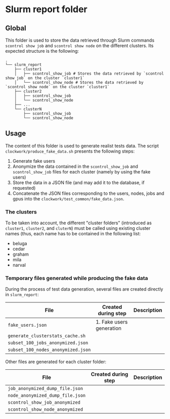 # Slurm report folder
## Global
This folder is used to store the data retrieved through Slurm commands
`scontrol show job` and `scontrol show node` on the different clusters.
Its expected structure is the following:

```
.
└── slurm_report
    ├── cluster1
    │   ├── scontrol_show_job # Stores the data retrieved by `scontrol show job` on the cluster `cluster1`
    │   └── scontrol_show_node # Stores the data retrieved by `scontrol show node` on the cluster `cluster1`
    ├── cluster2
    │   ├── scontrol_show_job
    │   └── scontrol_show_node
    ├── ...
    └── clusterN
        ├── scontrol_show_job
        └── scontrol_show_node
```

## Usage
The content of this folder is used to generate realist tests data. The script
`clockwork/produce_fake_data.sh` presents the following steps:
1. Generate fake users
2. Anonymize the data contained in the `scontrol_show_job` and `scontrol_show_job`
files for each cluster (namely by using the fake users)
3. Store the data in a JSON file (and may add it to the database, if requested)
4. Concatenate the JSON files corresponding to the users, nodes, jobs and gpus
into the `clockwork/test_common/fake_data.json`.

### The clusters
To be taken into account, the different "cluster folders" (introduced as `cluster1`,
`cluster2`, and `cluterN`) must be called using existing cluster names (thus,
each name has to be contained in the following list:
* beluga
* cedar
* graham
* mila
* narval

### Temporary files generated while producing the fake data
During the process of test data generation, several files are created directly in `slurm_report`:

| File | Created during step |  Description |
| -- | -- | -- |
| `fake_users.json` | 1. Fake users generation |  |
| `generate_clusterstats_cache.sh` |  |  |
| `subset_100_jobs_anonymized.json` |  |  |
| `subset_100_nodes_anonymized.json` |  |  |

Other files are generated for each cluster folder:

| File | Created during step |  Description |
| -- | -- | -- |
| `job_anonymized_dump_file.json` |  |  |
| `node_anonymized_dump_file.json` |  |  |
| `scontrol_show_job_anonymized` |  |  |
| `scontrol_show_node_anonymized` |  |  |
